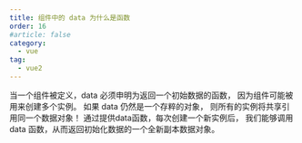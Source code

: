 ```yaml
---
title: 组件中的 data 为什么是函数
order: 16
#article: false
category:
  - vue
tag:
  - vue2
---
```


当一个组件被定义，data 必须申明为返回一个初始数据的函数，
因为组件可能被用来创建多个实例。
如果 data 仍然是一个存粹的对象，
则所有的实例将共享引用同一个数据对象！
通过提供data函数，每次创建一个新实例后，
我们能够调用 data 函数，从而返回初始化数据的一个全新副本数据对象。

